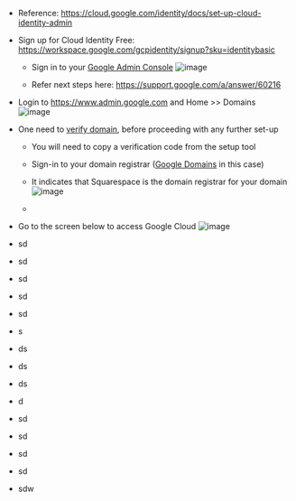 - Reference: https://cloud.google.com/identity/docs/set-up-cloud-identity-admin
- Sign up for Cloud Identity Free: https://workspace.google.com/gcpidentity/signup?sku=identitybasic
  - Sign in to your [Google Admin Console](https://support.google.com/a/answer/182076)
![image](https://github.com/Ajit1279/GCP_Learning/assets/81754034/18529ae4-7167-4fd2-b183-29c9ec7e1a70)

  - Refer next steps here: https://support.google.com/a/answer/60216

- Login to https://www.admin.google.com and Home >> Domains
![image](https://github.com/Ajit1279/GCP_Learning/assets/81754034/7611f84c-fd4e-4f79-8cfd-dcdde2ac3709)
 
- One need to [verify domain](https://cloud.google.com/identity/docs/verify-domain), before proceeding with any further set-up
  - You will need to copy a verification code from the setup tool
  - Sign-in to your domain registrar ([Google Domains](https://domains.google.com/registrar/?internal_linking=true&_gl=1*e0ci2u*_ga*MTE1NzQyMjMwMy4xNzA1NzU2OTkz*_ga_9YWT2H669H*MTcxMDU2ODY1NC4zLjEuMTcxMDU2ODY1NS4wLjAuMA..) in this case)   
  - It indicates that Squarespace is the domain registrar for your domain
![image](https://github.com/Ajit1279/GCP_Learning/assets/81754034/3c31b3a0-e166-4385-b9c8-797a8327d5e2)

  -  


- Go to the screen below to access Google Cloud
![image](https://github.com/Ajit1279/GCP_Learning/assets/81754034/c9761eff-d57f-44c8-ba39-1f86c03a0be1)

- sd
- sd
- sd
- sd
- sd
- s
- ds
- ds
- ds
- d
- sd
- sd
- sd
- sd
- sdw

